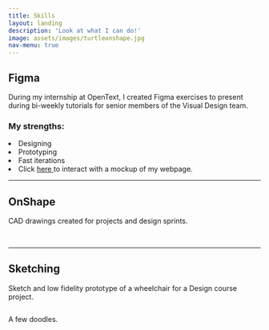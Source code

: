 ```yaml
---
title: Skills
layout: landing
description: 'Look at what I can do!'
image: assets/images/turtleonshape.jpg
nav-menu: true
---
```


<!-- Main -->
<div id="main">

<!-- One -->
<section id="one">
	<div class="inner">

<h2>Figma</h2>
<section>
<p>During my internship at OpenText, I created Figma exercises to present during bi-weekly tutorials for senior members of the Visual Design team.</p>
	<h3>My strengths:</h3>
	<div class="6u$ 12u$(small)">
		<li>Designing</li>
		<li>Prototyping</li>
		<li>Fast iterations</li>
		<li>Click <a href="https://www.figma.com/proto/RQptk8jcMXGXQXRB8WJxIB/Prototype?node-id=4%3A77&scaling=scale-down&page-id=0%3A1&starting-point-node-id=4%3A77">here </a>to interact with a mockup of my webpage.</li>
	</div>
</section>
		
<div class="row">
	<div class="6u$ 12u$(small)">
		<span class="image fit"><img src="{% link assets/images/figma tutorials.png %}" alt="" /></span>
	</div>
	<div class="6u$ 12u$(small)">
		<span class="image fit"><img src="{% link assets/images/figma proto.png %}" alt="" /></span>
	</div>
</div>

<hr />
		
<h2>OnShape</h2>
<p>CAD drawings created for projects and design sprints.</p>
<span class="image fit"><img src="{% link assets/images/pokeball.png %}" alt="" /></span>
<span class="image fit"><img src="{% link assets/images/more cad.png %}" alt="" /></span>

<hr />
		
<h2>Sketching</h2>
<p>Sketch and low fidelity prototype of a wheelchair for a Design course project.</p>
<span class="image fit"><img src="{% link assets/images/tsts.png %}" alt="" /></span>
<p>A few doodles.</p>
<span class="image fit"><img src="{% link assets/images/doodles.png %}" alt="" /></span>
